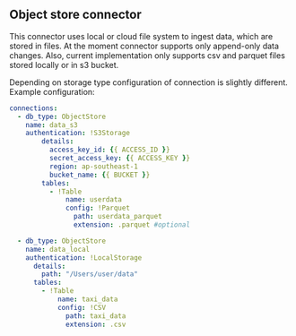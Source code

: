 ## Object store connector

This connector uses local or cloud file system to ingest data, which are stored in files.
At the moment connector supports only append-only data changes. Also, current implementation only supports csv and parquet files stored locally or in s3 bucket.

Depending on storage type configuration of connection is slightly different.
Example configuration:
```yaml
connections:
  - db_type: ObjectStore
    name: data_s3
    authentication: !S3Storage
        details:
          access_key_id: {{ ACCESS_ID }}
          secret_access_key: {{ ACCESS_KEY }}
          region: ap-southeast-1
          bucket_name: {{ BUCKET }}
        tables:
          - !Table
              name: userdata
              config: !Parquet
                path: userdata_parquet
                extension: .parquet #optional

  - db_type: ObjectStore
    name: data_local
    authentication: !LocalStorage
      details:
        path: "/Users/user/data"
      tables:
        - !Table
            name: taxi_data
            config: !CSV
              path: taxi_data
              extension: .csv
```
